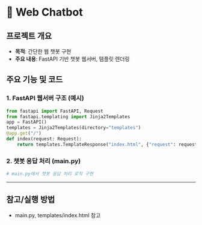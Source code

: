 # 💬 Web Chatbot

## 프로젝트 개요
- **목적**: 간단한 웹 챗봇 구현
- **주요 내용**: FastAPI 기반 챗봇 웹서버, 템플릿 렌더링

## 주요 기능 및 코드

### 1. FastAPI 웹서버 구조 (예시)
```python
from fastapi import FastAPI, Request
from fastapi.templating import Jinja2Templates
app = FastAPI()
templates = Jinja2Templates(directory="templates")
@app.get("/")
def index(request: Request):
    return templates.TemplateResponse("index.html", {"request": request})
```

### 2. 챗봇 응답 처리 (main.py)
```python
# main.py에서 챗봇 응답 처리 로직 구현
```

---

## 참고/실행 방법
- main.py, templates/index.html 참고
